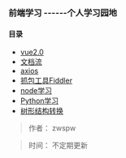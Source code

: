 ### 前端学习  ------个人学习园地



#### 目录

* [vue2.0](https://github.com/zwspw/-study/blob/master/vue2.0.md)
* [文档流](https://github.com/zwspw/-study/blob/master/%E6%96%87%E6%A1%A3%E6%B5%81%E5%AD%A6%E4%B9%A0.md)
* [axios](https://github.com/zwspw/-study/blob/master/axios.md)
* [抓包工具Fiddler](https://www.cnblogs.com/yyhh/p/5140852.html)
* [node学习](https://github.com/zwspw/-study/blob/master/node%E5%AD%A6%E4%B9%A0.md)
* [Python学习](https://github.com/zwspw/-study/blob/master/Python%E5%AD%A6%E4%B9%A0.md)
* [树形结构转换](https://github.com/zwspw/-study/blob/master/%E6%A0%91%E5%BD%A2json%E8%BD%AC%E6%8D%A2.md)













> 作者： zwspw 

> 时间： 不定期更新

